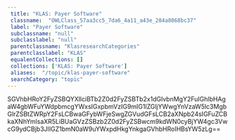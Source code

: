 ```yaml
--- 
 title: "KLAS: Payer Software" 
 classname:  "OWLClass_57aa3cc5_7da6_4a11_a43e_284a8068bc37" 
 label: "Payer Software" 
 subclassname: "null" 
 subclasslabel: "null" 
 parentclassname: "KlasresearchCategories" 
 parentclasslabel: "KLAS" 
 equalentCollections: [] 
 collections: ['KLAS: Payer Software']
 aliases:  "/topic/klas-payer-software"  
 searchCategory: "topic" 
---
```

SGVhbHRoY2FyZSBQYXllciBTb2Z0d2FyZSBTb2x1dGlvbnMgY2FuIGhlbHAgaW4gbWFuYWdpbmcgYWxsIGxpbmVzIG9mIG1lZGljYWwgYnVzaW5lc3MgbGlrZSBtZWRpY2FsLCBwaGFybWFjeSwgZGVudGFsLCB2aXNpb24sIGFuZCBkaXNhYmlsaXR5LiBUaGVzZSBzb2Z0d2FyZSBwcm9kdWN0cyBjYW4gc3VwcG9ydCBjb3JlIGZ1bmN0aW9uYWxpdHkgYnkgaGVhbHRoIHBsYW5zLg==